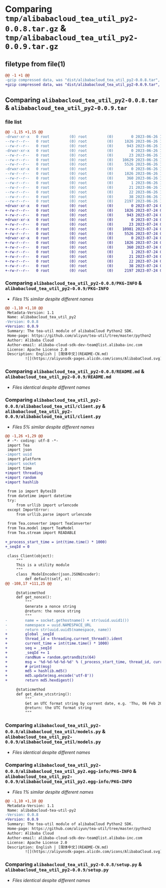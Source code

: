 # Comparing `tmp/alibabacloud_tea_util_py2-0.0.8.tar.gz` & `tmp/alibabacloud_tea_util_py2-0.0.9.tar.gz`

## filetype from file(1)

```diff
@@ -1 +1 @@
-gzip compressed data, was "dist/alibabacloud_tea_util_py2-0.0.8.tar", last modified: Mon Jun 26 10:16:14 2023, max compression
+gzip compressed data, was "dist/alibabacloud_tea_util_py2-0.0.9.tar", last modified: Mon Jul 24 02:51:10 2023, max compression
```

## Comparing `alibabacloud_tea_util_py2-0.0.8.tar` & `alibabacloud_tea_util_py2-0.0.9.tar`

### file list

```diff
@@ -1,15 +1,15 @@
-drwxr-xr-x   0 root         (0) root         (0)        0 2023-06-26 10:16:14.000000 alibabacloud_tea_util_py2-0.0.8/
--rw-r--r--   0 root         (0) root         (0)     1826 2023-06-26 10:16:14.000000 alibabacloud_tea_util_py2-0.0.8/PKG-INFO
--rw-r--r--   0 root         (0) root         (0)      943 2023-06-26 10:16:14.000000 alibabacloud_tea_util_py2-0.0.8/README.md
-drwxr-xr-x   0 root         (0) root         (0)        0 2023-06-26 10:16:14.000000 alibabacloud_tea_util_py2-0.0.8/alibabacloud_tea_util/
--rw-r--r--   0 root         (0) root         (0)       23 2023-06-26 10:16:14.000000 alibabacloud_tea_util_py2-0.0.8/alibabacloud_tea_util/__init__.py
--rw-r--r--   0 root         (0) root         (0)    10629 2023-06-26 10:16:14.000000 alibabacloud_tea_util_py2-0.0.8/alibabacloud_tea_util/client.py
--rw-r--r--   0 root         (0) root         (0)     5526 2023-06-26 10:16:14.000000 alibabacloud_tea_util_py2-0.0.8/alibabacloud_tea_util/models.py
-drwxr-xr-x   0 root         (0) root         (0)        0 2023-06-26 10:16:14.000000 alibabacloud_tea_util_py2-0.0.8/alibabacloud_tea_util_py2.egg-info/
--rw-r--r--   0 root         (0) root         (0)     1826 2023-06-26 10:16:14.000000 alibabacloud_tea_util_py2-0.0.8/alibabacloud_tea_util_py2.egg-info/PKG-INFO
--rw-r--r--   0 root         (0) root         (0)      360 2023-06-26 10:16:14.000000 alibabacloud_tea_util_py2-0.0.8/alibabacloud_tea_util_py2.egg-info/SOURCES.txt
--rw-r--r--   0 root         (0) root         (0)        1 2023-06-26 10:16:14.000000 alibabacloud_tea_util_py2-0.0.8/alibabacloud_tea_util_py2.egg-info/dependency_links.txt
--rw-r--r--   0 root         (0) root         (0)       21 2023-06-26 10:16:14.000000 alibabacloud_tea_util_py2-0.0.8/alibabacloud_tea_util_py2.egg-info/requires.txt
--rw-r--r--   0 root         (0) root         (0)       22 2023-06-26 10:16:14.000000 alibabacloud_tea_util_py2-0.0.8/alibabacloud_tea_util_py2.egg-info/top_level.txt
--rw-r--r--   0 root         (0) root         (0)       38 2023-06-26 10:16:14.000000 alibabacloud_tea_util_py2-0.0.8/setup.cfg
--rw-r--r--   0 root         (0) root         (0)     2197 2023-06-26 10:16:14.000000 alibabacloud_tea_util_py2-0.0.8/setup.py
+drwxr-xr-x   0 root         (0) root         (0)        0 2023-07-24 02:51:10.000000 alibabacloud_tea_util_py2-0.0.9/
+-rw-r--r--   0 root         (0) root         (0)     1826 2023-07-24 02:51:10.000000 alibabacloud_tea_util_py2-0.0.9/PKG-INFO
+-rw-r--r--   0 root         (0) root         (0)      943 2023-07-24 02:51:10.000000 alibabacloud_tea_util_py2-0.0.9/README.md
+drwxr-xr-x   0 root         (0) root         (0)        0 2023-07-24 02:51:10.000000 alibabacloud_tea_util_py2-0.0.9/alibabacloud_tea_util/
+-rw-r--r--   0 root         (0) root         (0)       23 2023-07-24 02:51:10.000000 alibabacloud_tea_util_py2-0.0.9/alibabacloud_tea_util/__init__.py
+-rw-r--r--   0 root         (0) root         (0)    10981 2023-07-24 02:51:10.000000 alibabacloud_tea_util_py2-0.0.9/alibabacloud_tea_util/client.py
+-rw-r--r--   0 root         (0) root         (0)     5526 2023-07-24 02:51:10.000000 alibabacloud_tea_util_py2-0.0.9/alibabacloud_tea_util/models.py
+drwxr-xr-x   0 root         (0) root         (0)        0 2023-07-24 02:51:10.000000 alibabacloud_tea_util_py2-0.0.9/alibabacloud_tea_util_py2.egg-info/
+-rw-r--r--   0 root         (0) root         (0)     1826 2023-07-24 02:51:10.000000 alibabacloud_tea_util_py2-0.0.9/alibabacloud_tea_util_py2.egg-info/PKG-INFO
+-rw-r--r--   0 root         (0) root         (0)      360 2023-07-24 02:51:10.000000 alibabacloud_tea_util_py2-0.0.9/alibabacloud_tea_util_py2.egg-info/SOURCES.txt
+-rw-r--r--   0 root         (0) root         (0)        1 2023-07-24 02:51:10.000000 alibabacloud_tea_util_py2-0.0.9/alibabacloud_tea_util_py2.egg-info/dependency_links.txt
+-rw-r--r--   0 root         (0) root         (0)       21 2023-07-24 02:51:10.000000 alibabacloud_tea_util_py2-0.0.9/alibabacloud_tea_util_py2.egg-info/requires.txt
+-rw-r--r--   0 root         (0) root         (0)       22 2023-07-24 02:51:10.000000 alibabacloud_tea_util_py2-0.0.9/alibabacloud_tea_util_py2.egg-info/top_level.txt
+-rw-r--r--   0 root         (0) root         (0)       38 2023-07-24 02:51:10.000000 alibabacloud_tea_util_py2-0.0.9/setup.cfg
+-rw-r--r--   0 root         (0) root         (0)     2197 2023-07-24 02:51:10.000000 alibabacloud_tea_util_py2-0.0.9/setup.py
```

### Comparing `alibabacloud_tea_util_py2-0.0.8/PKG-INFO` & `alibabacloud_tea_util_py2-0.0.9/PKG-INFO`

 * *Files 1% similar despite different names*

```diff
@@ -1,10 +1,10 @@
 Metadata-Version: 1.1
 Name: alibabacloud_tea_util_py2
-Version: 0.0.8
+Version: 0.0.9
 Summary: The tea-util module of alibabaCloud Python2 SDK.
 Home-page: https://github.com/aliyun/tea-util/tree/master/python2
 Author: Alibaba Cloud
 Author-email: alibaba-cloud-sdk-dev-team@list.alibaba-inc.com
 License: Apache License 2.0
 Description: English | [简体中文](README-CN.md)
         ![](https://aliyunsdk-pages.alicdn.com/icons/AlibabaCloud.svg)
```

### Comparing `alibabacloud_tea_util_py2-0.0.8/README.md` & `alibabacloud_tea_util_py2-0.0.9/README.md`

 * *Files identical despite different names*

### Comparing `alibabacloud_tea_util_py2-0.0.8/alibabacloud_tea_util/client.py` & `alibabacloud_tea_util_py2-0.0.9/alibabacloud_tea_util/client.py`

 * *Files 5% similar despite different names*

```diff
@@ -1,26 +1,29 @@
 # -*- coding: utf-8 -*-
 import Tea
 import json
-import uuid
 import platform
-import socket
 import time
+import threading
+import random
+import hashlib
 
 from io import BytesIO
 from datetime import datetime
 try:
     from urllib import urlencode
 except ImportError:
     from urllib.parse import urlencode
 
 from Tea.converter import TeaConverter
 from Tea.model import TeaModel
 from Tea.stream import READABLE
 
+_process_start_time = int(time.time() * 1000)
+_seqId = 0
 
 class Client(object):
     """
     This is a utility module
     """
     class _ModelEncoder(json.JSONEncoder):
         def default(self, o):
@@ -108,17 +111,25 @@
 
     @staticmethod
     def get_nonce():
         """
         Generate a nonce string
         @return: the nonce string
         """
-        name = socket.gethostname() + str(uuid.uuid1())
-        namespace = uuid.NAMESPACE_URL
-        return str(uuid.uuid5(namespace, name))
+        global _seqId
+        thread_id = threading.current_thread().ident
+        current_time = int(time.time() * 1000)
+        seq = _seqId
+        _seqId += 1
+        randNum = random.getrandbits(64)
+        msg = '%d-%d-%d-%d-%d' % (_process_start_time, thread_id, current_time, seq, randNum)
+        # print(msg)
+        md5 = hashlib.md5()
+        md5.update(msg.encode('utf-8'))
+        return md5.hexdigest()
 
     @staticmethod
     def get_date_utcstring():
         """
         Get an UTC format string by current date, e.g. 'Thu, 06 Feb 2020 07:32:54 GMT'
         @return: the UTC format string
         """
```

### Comparing `alibabacloud_tea_util_py2-0.0.8/alibabacloud_tea_util/models.py` & `alibabacloud_tea_util_py2-0.0.9/alibabacloud_tea_util/models.py`

 * *Files identical despite different names*

### Comparing `alibabacloud_tea_util_py2-0.0.8/alibabacloud_tea_util_py2.egg-info/PKG-INFO` & `alibabacloud_tea_util_py2-0.0.9/alibabacloud_tea_util_py2.egg-info/PKG-INFO`

 * *Files 1% similar despite different names*

```diff
@@ -1,10 +1,10 @@
 Metadata-Version: 1.1
 Name: alibabacloud-tea-util-py2
-Version: 0.0.8
+Version: 0.0.9
 Summary: The tea-util module of alibabaCloud Python2 SDK.
 Home-page: https://github.com/aliyun/tea-util/tree/master/python2
 Author: Alibaba Cloud
 Author-email: alibaba-cloud-sdk-dev-team@list.alibaba-inc.com
 License: Apache License 2.0
 Description: English | [简体中文](README-CN.md)
         ![](https://aliyunsdk-pages.alicdn.com/icons/AlibabaCloud.svg)
```

### Comparing `alibabacloud_tea_util_py2-0.0.8/setup.py` & `alibabacloud_tea_util_py2-0.0.9/setup.py`

 * *Files identical despite different names*

